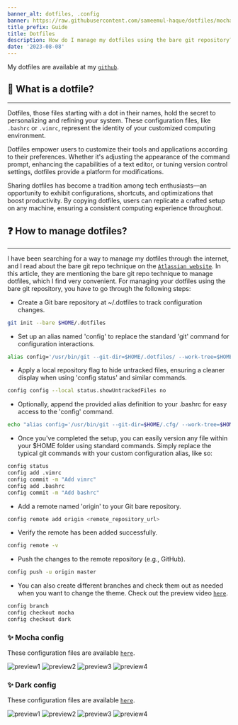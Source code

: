 ```yaml
---
banner_alt: dotfiles, .config
banner: https://raw.githubusercontent.com/sameemul-haque/dotfiles/mocha/Pictures/dotfiles.png
title_prefix: Guide
title: Dotfiles
description: How do I manage my dotfiles using the bare git repository?
date: '2023-08-08'
---
```


My dotfiles are available at my [`github`](https://github.com/sameemul-haque/dotfiles/).

## :thinking: What is a dotfile?

---

Dotfiles, those files starting with a dot in their names, hold the secret to personalizing and refining your system. These configuration files, like `.bashrc` or `.vimrc`, represent the identity of your customized computing environment.

Dotfiles empower users to customize their tools and applications according to their preferences. Whether it's adjusting the appearance of the command prompt, enhancing the capabilities of a text editor, or tuning version control settings, dotfiles provide a platform for modifications.

Sharing dotfiles has become a tradition among tech enthusiasts—an opportunity to exhibit configurations, shortcuts, and optimizations that boost productivity. By copying dotfiles, users can replicate a crafted setup on any machine, ensuring a consistent computing experience throughout.

## :question: How to manage dotfiles?

---

I have been searching for a way to manage my dotfiles through the internet, and I read about the bare git repo technique on the [`Atlassian website`](https://www.atlassian.com/git/tutorials/dotfiles). In this article, they are mentioning the bare git repo technique to manage dotfiles, which I find very convenient. For managing your dotfiles using the bare git repository, you have to go through the following steps:

-   Create a Git bare repository at ~/.dotfiles to track configuration changes.

```bash
git init --bare $HOME/.dotfiles
```

-   Set up an alias named 'config' to replace the standard 'git' command for configuration interactions.

```bash
alias config='/usr/bin/git --git-dir=$HOME/.dotfiles/ --work-tree=$HOME'
```

-   Apply a local repository flag to hide untracked files, ensuring a cleaner display when using 'config status' and similar commands.

```bash
config config --local status.showUntrackedFiles no
```

-   Optionally, append the provided alias definition to your .bashrc for easy access to the 'config' command.

```bash
echo "alias config='/usr/bin/git --git-dir=$HOME/.cfg/ --work-tree=$HOME'" >> $HOME/.bashrc
```

-   Once you've completed the setup, you can easily version any file within your $HOME folder using standard commands. Simply replace the typical git commands with your custom configuration alias, like so:

```bash
config status
config add .vimrc
config commit -m "Add vimrc"
config add .bashrc
config commit -m "Add bashrc"
```

-   Add a remote named 'origin' to your Git bare repository.

```bash
config remote add origin <remote_repository_url>
```

-   Verify the remote has been added successfully.

```bash
config remote -v
```

-   Push the changes to the remote repository (e.g., GitHub).

```bash
config push -u origin master
```

-   You can also create different branches and check them out as needed when you want to change the theme. Check out the preview video [`here`](https://github.com/sameemul-haque/dotfiles).

```bash
config branch
config checkout mocha
config checkout dark
```

### :sparkles: Mocha config

These configuration files are available [`here`](https://github.com/sameemul-haque/dotfiles/tree/mocha).

![preview1](https://github.com/sameemul-haque/dotfiles/assets/110324374/2212607f-9b29-4e76-bac0-4bdc0ac06bbb)
![preview2](https://github.com/sameemul-haque/dotfiles/assets/110324374/86560ae3-5113-46f2-823b-60e334c67b14)
![preview3](https://github.com/sameemul-haque/dotfiles/assets/110324374/4f7f18aa-4337-4f68-871b-42c3986c0379)
![preview4](https://github.com/sameemul-haque/dotfiles/assets/110324374/6614f84c-2bbe-42eb-83b4-a47d263fc9a3)

### :sparkles: Dark config

These configuration files are available [`here`](https://github.com/sameemul-haque/dotfiles/tree/dark).

![preview1](https://github.com/sameemul-haque/dotfiles/assets/110324374/f0811a2f-9d1f-4694-80ea-a0b87db4ffe7)
![preview2](https://github.com/sameemul-haque/dotfiles/assets/110324374/67fe273f-146b-41df-99b2-c1090f9b6ae3)
![preview3](https://github.com/sameemul-haque/dotfiles/assets/110324374/9b71ef83-fee4-4a27-a29b-ef48ca7ecc43)
![preview4](https://github.com/sameemul-haque/dotfiles/assets/110324374/4897fc68-b60f-4e2b-82ae-547970512830)
